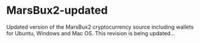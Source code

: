 # MarsBux2-updated
Updated version of the MarsBux2 cryptocurrency source including wallets for Ubuntu, Windows and Mac OS.
This revision is being updated...
